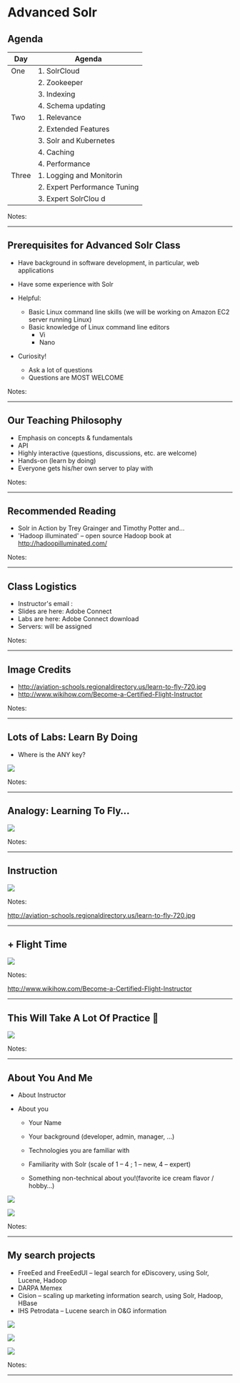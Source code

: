 Advanced Solr
===================

## Agenda


| Day   | Agenda                                                                                                 |
|-------|--------------------------------------------------------------------------------------------------------|
| One   | 1. SolrCloud                                                                                           |
|       | 2. Zookeeper                                                                                           |
|       | 3. Indexing                                                                                            |
|       | 4. Schema updating                                                                                     |
| Two   | 1. Relevance                                                                                           |
|       | 2. Extended Features                                                                                   |
|       | 3. Solr and Kubernetes                                                                                 |
|       | 4. Caching                                                                                             |
|       | 4. Performance                                                                                         |
| Three | 1. Logging and Monitorin                                                                               |
|       | 2. Expert Performance Tuning                                                                          |
|       | 3. Expert SolrClou d

<!-- {"left" : 2.14, "top" : 1.74, "height" : 4.56, "width" : 5.97, "columnwidth" : [1.79, 4.18]} -->


Notes:


---

## Prerequisites for Advanced Solr  Class

  * Have background in software development, in particular, web applications

  * Have some experience with Solr

  * Helpful:

    - Basic Linux command line skills (we will be working on Amazon EC2 server running Linux)
    - Basic knowledge of Linux command line editors
      - Vi
      - Nano

  * Curiosity!

    - Ask a lot of questions 
    - Questions are MOST WELCOME
    

Notes:


---

## Our Teaching Philosophy

  * Emphasis on concepts & fundamentals
  * API
  * Highly interactive (questions, discussions, etc.  are welcome)
  * Hands-on (learn by doing)
  * Everyone gets his/her own server to play with



Notes:


---


## Recommended Reading

  * Solr in Action by Trey Grainger and Timothy Potter
and...
  * 'Hadoop illuminated' – open source Hadoop book at http://hadoopilluminated.com/ 


Notes:


---

## Class Logistics

  * Instructor's email : 
  * Slides are here: Adobe Connect
  * Labs are here: Adobe Connect download
  * Servers: will be assigned

Notes:


---

## Image Credits

  * http://aviation-schools.regionaldirectory.us/learn-to-fly-720.jpg
  * http://www.wikihow.com/Become-a-Certified-Flight-Instructor

Notes:

---


## Lots of Labs: Learn By Doing


 * Where is the ANY key?

![](../../assets/images/about/any-key.png) <!-- {"left" : 1.63, "top" : 2.83, "height" : 4.26, "width" : 5.29} -->


Notes: 



---

## Analogy: Learning To Fly…


![](../../assets/images/about/learn-to-fly.png)  <!-- {"left" : 0.26, "top" : 0.9, "height" : 6.17, "width" : 9.74} -->


Notes: 



---

## Instruction


![](../../assets/images/about/classroom-instruction.png)  <!-- {"left" : 0.26, "top" : 0.9, "height" : 6.17, "width" : 9.74} -->

Notes: 

http://aviation-schools.regionaldirectory.us/learn-to-fly-720.jpg



---

## + Flight Time

![](../../assets/images/about/cockpit.png)  <!-- {"left" : 0.26, "top" : 0.9, "height" : 6.17, "width" : 9.74} -->

Notes: 

http://www.wikihow.com/Become-a-Certified-Flight-Instructor



---

## This Will Take A Lot Of Practice 

![](../../assets/images/about/practice.png)  <!-- {"left" : 0.26, "top" : 0.9, "height" : 6.17, "width" : 9.74} -->


Notes: 



---



## About You And Me


 * About Instructor

 * About you

     - Your Name

     - Your background (developer, admin, manager, …)

     - Technologies you are familiar with

     - Familiarity with Solr (scale of 1 – 4 ;  1 – new,   4 – expert)

     - Something non-technical about you!(favorite ice cream flavor / hobby…)

![](../../assets/images/about/ice-cream.png)  <!-- {"left" : 0.67, "top" : 5.51, "height" : 1.73, "width" : 2.33} -->

![](../../assets/images/about/hiking.png)   <!-- {"left" : 3.60, "top" : 5.51, "height" : 1.73, "width" : 2.33} -->
 

Notes: 



---

## My search projects

* FreeEed and FreeEedUI – legal search for eDiscovery, using Solr, Lucene, Hadoop
* DARPA Memex
* Cision – scaling up marketing information search, using Solr, Hadoop, HBase
* IHS Petrodata – Lucene search in O&G information

![](../../assets/images/solr/3rd-party/popcorn.png) <!-- {"left" : 7.88, "top" : 1.33, "height" : 0.93, "width" : 1} -->

![](../../assets/images/solr/apache-solr.png) <!-- {"left" : 6.93, "top" : 5.62, "height" : 1.38, "width" : 2.51} -->

![](../../assets/images/logos/lusene.png) <!-- {"left" : 0.54, "top" : 5.80, "height" : 1, "width" : 5.47} -->


Notes:


---

